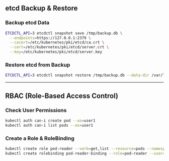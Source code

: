## etcd Backup & Restore 
### Backup etcd Data
```bash
ETCDCTL_API=3 etcdctl snapshot save /tmp/backup.db \
  --endpoints=https://127.0.0.1:2379 \
  --cacert=/etc/kubernetes/pki/etcd/ca.crt \
  --cert=/etc/kubernetes/pki/etcd/server.crt \
  --key=/etc/kubernetes/pki/etcd/server.key
```

### Restore etcd from Backup
```bash
ETCDCTL_API=3 etcdctl snapshot restore /tmp/backup.db --data-dir /var/lib/etcd-backup
```

---

## RBAC (Role-Based Access Control)
### Check User Permissions
```bash
kubectl auth can-i create pod --as=user1
kubectl auth can-i list pods --as=user1
```

### Create a Role & RoleBinding
```bash
kubectl create role pod-reader --verb=get,list --resource=pods --namespace=default
kubectl create rolebinding pod-reader-binding --role=pod-reader --user=user1 --namespace=default
```